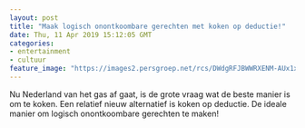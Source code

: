 ```yaml
---
layout: post
title: "Maak logisch onontkoombare gerechten met koken op deductie!"
date: Thu, 11 Apr 2019 15:12:05 GMT
categories: 
- entertainment 
- cultuur 
feature_image: "https://images2.persgroep.net/rcs/DWdgRFJBWWRXENM-AUx1xAfpVUI/diocontent/142924429/_focus/0.5/0.5/_fill/320/320?appId=93a17a8fd81db0de025c8abd1cca1279&quality=0.85"
---
```


Nu Nederland van het gas af gaat, is de grote vraag wat de beste manier is om te koken. Een relatief nieuw alternatief is koken op deductie. De ideale manier om logisch onontkoombare gerechten te maken!
